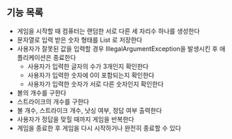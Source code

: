 ## 기능 목록
- 게임을 시작할 때 컴퓨터는 랜덤한 서로 다른 세 자리수 하나를 생성한다
- 문자열로 입력 받은 숫자 형태를 List<Integer> 로 저장한다
- 사용자가 잘못된 값을 입력할 경우 IllegalArgumentException을 발생시킨 후 애플리케이션은 종료한다
  - 사용자가 입력한 글자의 수가 3개인지 확인한다
  - 사용자가 입력한 숫자에 0이 포함되는지 확인한다
  - 사용자가 입력한 숫자가 서로 다른 숫자인지 확인한다
- 볼의 개수를 구한다
- 스트라이크의 개수를 구한다
- 볼 개수, 스트라이크 개수, 낫싱 여부, 정답 여부 출력한다
- 사용자가 정답을 맞힐 때까지 게임을 반복한다
- 게임을 종료한 후 게임을 다시 시작하거나 완전히 종료할 수 있다